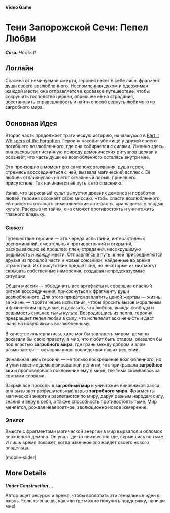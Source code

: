 #### Video Game

# Тени Запорожской Сечи: Пепел Любви

***Сага:** Часть II*

## Логлайн

Спасена от неминуемой смерти, героиня несёт в себе лишь фрагмент души своего возлюбленного. Несломленная духом и одержимая жаждой мести, она отправляется в кровавое путешествие, чтобы сокрушить господство церкви, обрекшее её на страдания, восстановить справедливость и найти способ вернуть любимого из загробного мира.

## Основная Идея

Вторая часть продолжает трагическую историю, начавшуюся в [Part I: Whispers of the Forgotten](/whispers-of-the-forgotten). Героиня находит убежище у друзей своего погибшего возлюбленного, где она собирается с силами. Именно здесь она раскрывает истинную природу демонических ритуалов церкви и осознаёт, что часть души её возлюбленного осталась внутри неё.

Это произошло в момент его самопожертвования: душа героя, стремясь воссоединиться с ней, вызвала магический всплеск. Её любовь откликнулась на этот отчаянный порыв, приняв его присутствие. Так начинается её путь к его спасению.

Узнав, что церковный культ выпустил древних демонов и поработил людей, героиня осознаёт свою миссию. Чтобы спасти возлюбленного, ей придётся отыскать символические артефакты, хранящиеся у владык культа. Раскрыв их тайны, она сможет противостоять и уничтожить главного владыку.

### Сюжет

Путешествие героини — это череда испытаний, интерактивных воспоминаний, смертельных противостояний и открытий, раскрывающих её прошлое: плен, страдания, несокрушимую решимость и жажду мести. Отправляясь в путь, к ней присоединяются друзья из прошлой части и новые союзники, найденные во время странствий. Их присутствие придаёт сил, но некоторые из них могут скрывать собственные намерения, создавая непредсказуемые ситуации.

Общая миссия — объединить все артефакты и, совершив опасный ритуал воссоединения, прикоснуться к фрагменту души возлюбленного. Для этого придётся заплатить ценой жертвы — жизнь за жизнь — пройти через испытания, чтобы бросить вызов моральным и физическим пределам, и доказать, что любовь, жажда свободы и решимость сильнее тьмы культа. Возродившись из пепла, героиня превращает пепел любви в силу, что испепелит всю нечисть и даст шанс на новую жизнь возлюбленному.

В качестве альтернативы, хаос мог бы завладеть миром: демоны доказали бы свою правоту, а мир, что любит быть стадом, оказался бы под властью **загробного мира**, где грань между добром и злом размывается — оставляя лишь последствия наших решений.

Финальная цель героини — не только воскрешение возлюбленного, но и уничтожение демонизированной религии, что прикрывала **загробное зло** и проповедовала поклонение ему в мире, где тьма скрывалась за святыми словами.

Закрыв все проходы в **загробный мир** и уничтожив виновников хаоса, она вызывает разрушительный взрыв **загробного мира**. Фрагменты магической энергии разлетаются по миру, даруя разным народам силу, знания и веру в себя, а также способность противостоять тьме. Мир меняется, рождая невероятное, эволюционно новое измерение.

### Эпилог

Вместе с фрагментами магической энергии в мир вырвался и обломок верховного демона. Он упал где-то неизвестно где, скрывшись во тьме. И лишь время покажет, когда извечное зло найдёт своего нового владельца.

[mobile-slider]

## More Details

***Under Construction …***

Автор ищет ресурсы и время, чтобы воплотить эти гениальные идеи в жизнь. Если ты знаешь, как или где можно получить поддержку, напиши мне!